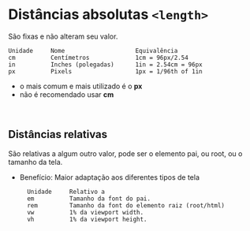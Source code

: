 # Distâncias absolutas `<length>`

São fixas e não alteram seu valor.

    Unidade     Nome                    Equivalência
    cm          Centímetros             1cm = 96px/2.54
    in          Inches (polegadas)      1in = 2.54cm = 96px
    px          Pixels                  1px = 1/96th of 1in

* o mais comum e mais utilizado é o **px**
* não é recomendado usar **cm**

<br>

## Distâncias relativas

São relativas a algum outro valor, pode ser o elemento pai, ou root, ou o tamanho da tela.

* Benefício: Maior adaptação aos diferentes tipos de tela

        Unidade     Relativo a
        em          Tamanho da font do pai.
        rem         Tamanho da font do elemento raiz (root/html)
        vw          1% da viewport width.
        vh          1% da viewport height.
